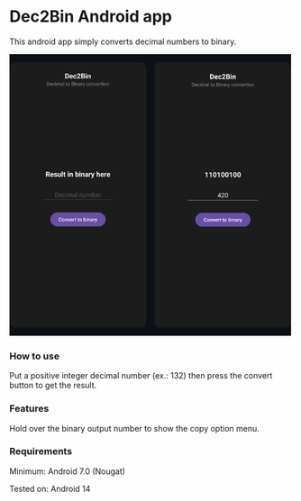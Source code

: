 # Dec2Bin Android app
This android app simply converts decimal numbers to binary.

<img src="/dec2bin.png" width="500" height="500">

### How to use
Put a positive integer decimal number (ex.: 132) then press the convert button to get the result.

### Features
Hold over the binary output number to show the copy option menu.

### Requirements
Minimum: Android 7.0 (Nougat)

Tested on: Android 14
